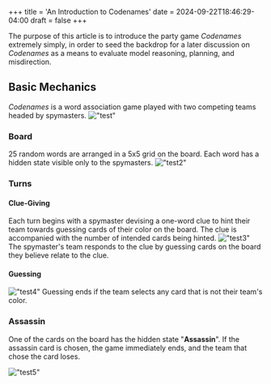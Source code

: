 +++
title = 'An Introduction to Codenames'
date = 2024-09-22T18:46:29-04:00
draft = false
+++


The purpose of this article is to introduce the party game *Codenames* extremely simply, in order to seed the backdrop for a later discussion on *Codenames* as a means to evaluate model reasoning, planning, and misdirection. 

## Basic Mechanics

*Codenames* is a word association game played with two competing teams headed by spymasters. !["test"](/img/example22.png)

### Board

25 random words are arranged in a 5x5 grid on the board. Each word has a hidden state visible only to the spymasters. 
!["test2"](/img/example24.png)

### Turns

#### Clue-Giving

Each turn begins with a spymaster devising a one-word clue to hint their team towards guessing cards of their color on the board. The clue is accompanied with the number of intended cards being hinted.
!["test3"](/img/example25.png)
The spymaster's team responds to the clue by guessing cards on the board they believe relate to the clue.

#### Guessing

!["test4"](/img/example21.png) Guessing ends if the team selects any card that is not their team's color. 

### Assassin

One of the cards on the board has the hidden state "**Assassin**". If the assassin card is chosen, the game immediately ends, and the team that chose the card loses.

!["test5"](/img/example26.png)